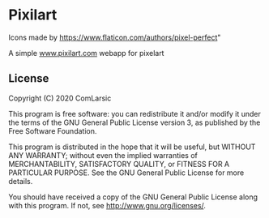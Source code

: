# Pixilart

Icons made by https://www.flaticon.com/authors/pixel-perfect"

A simple www.pixilart.com webapp for pixelart

## License

Copyright (C) 2020  ComLarsic

This program is free software: you can redistribute it and/or modify it under the terms of the GNU General Public License version 3, as published
by the Free Software Foundation.

This program is distributed in the hope that it will be useful, but WITHOUT ANY WARRANTY; without even the implied warranties of MERCHANTABILITY, SATISFACTORY QUALITY, or FITNESS FOR A PARTICULAR PURPOSE.  See the GNU General Public License for more details.

You should have received a copy of the GNU General Public License along with this program.  If not, see <http://www.gnu.org/licenses/>.
